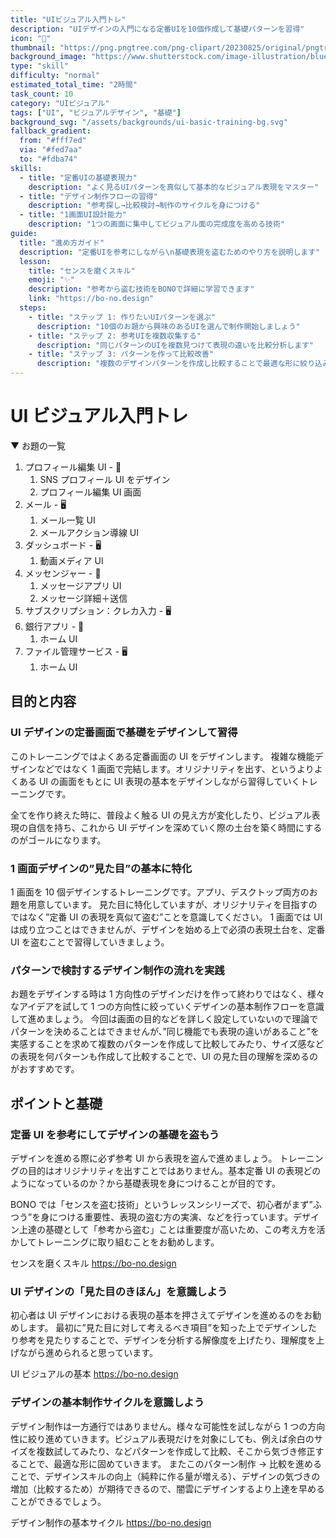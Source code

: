 ```yaml
---
title: "UIビジュアル入門トレ"
description: "UIデザインの入門になる定番UIを10個作成して基礎パターンを習得"
icon: "🎨"
thumbnail: "https://png.pngtree.com/png-clipart/20230825/original/pngtree-custom-home-screen-user-interface-mobile-app-realistic-picture-image_8699042.png"
background_image: "https://www.shutterstock.com/image-illustration/blue-backgroundimage-260nw-629750951.jpg"
type: "skill"
difficulty: "normal"
estimated_total_time: "2時間"
task_count: 10
category: "UIビジュアル"
tags: ["UI", "ビジュアルデザイン", "基礎"]
background_svg: "/assets/backgrounds/ui-basic-training-bg.svg"
fallback_gradient:
  from: "#fff7ed"
  via: "#fed7aa"
  to: "#fdba74"
skills:
  - title: "定番UIの基礎表現力"
    description: "よく見るUIパターンを真似して基本的なビジュアル表現をマスター"
  - title: "デザイン制作フローの習得"
    description: "参考探し→比較検討→制作のサイクルを身につける"
  - title: "1画面UI設計能力"
    description: "1つの画面に集中してビジュアル面の完成度を高める技術"
guide:
  title: "進め方ガイド"
  description: "定番UIを参考にしながら\n基礎表現を盗むためのやり方を説明します"
  lesson:
    title: "センスを磨くスキル"
    emoji: "✨"
    description: "参考から盗む技術をBONOで詳細に学習できます"
    link: "https://bo-no.design"
  steps:
    - title: "ステップ 1: 作りたいUIパターンを選ぶ"
      description: "10個のお題から興味のあるUIを選んで制作開始しましょう"
    - title: "ステップ 2: 参考UIを複数収集する"
      description: "同じパターンのUIを複数見つけて表現の違いを比較分析します"
    - title: "ステップ 3: パターンを作って比較改善"
      description: "複数のデザインパターンを作成し比較することで最適な形に絞り込みます"
---
```


# UI ビジュアル入門トレ

▼ お題の一覧

1. プロフィール編集 UI - 📱
   1. SNS プロフィール UI をデザイン
   2. プロフィール編集 UI 画面
2. メール - 🖥️
   1. メール一覧 UI
   2. メールアクション導線 UI
3. ダッシュボード - 🖥️
   1. 動画メディア UI
4. メッセンジャー - 📱
   1. メッセージアプリ UI
   2. メッセージ詳細＋送信
5. サブスクリプション：クレカ入力 - 🖥️
6. 銀行アプリ - 📱
   1. ホーム UI
7. ファイル管理サービス - 🖥️
   1. ホーム UI

## 目的と内容

### UI デザインの定番画面で基礎をデザインして習得

このトレーニングではよくある定番画面の UI をデザインします。
複雑な機能デザインなどではなく 1 画面で完結します。オリジナリティを出す、というよりよくある UI の画面をもとに UI 表現の基本をデザインしながら習得していくトレーニングです。

全てを作り終えた時に、普段よく触る UI の見え方が変化したり、ビジュアル表現の自信を持ち、これから UI デザインを深めていく際の土台を築く時間にするのがゴールになります。

### 1 画面デザインの”見た目”の基本に特化

1 画面を 10 個デザインするトレーニングです。アプリ、デスクトップ両方のお題を用意しています。
見た目に特化していますが、オリジナリティを目指すのではなく”定番 UI の表現を真似て盗む”ことを意識してください。
1 画面では UI は成り立つことはできませんが、デザインを始める上で必須の表現土台を、定番 UI を盗むことで習得していきましょう。

### パターンで検討するデザイン制作の流れを実践

お題をデザインする時は 1 方向性のデザインだけを作って終わりではなく、様々なアイデアを試して 1 つの方向性に絞っていくデザインの基本制作フローを意識して進めましょう。
今回は画面の目的などを詳しく設定していないので理論でパターンを決めることはできませんが、”同じ機能でも表現の違いがあること”を実感することを求めて複数のパターンを作成して比較してみたり、サイズ感などの表現を何パターンも作成して比較することで、UI の見た目の理解を深めるのがおすすめです。

## ポイントと基礎

### 定番 UI を参考にしてデザインの基礎を盗もう

デザインを進める際に必ず参考 UI から表現を盗んで進めましょう。
トレーニングの目的はオリジナリティを出すことではありません。基本定番 UI の表現どのようになっているのか？から基礎表現を身につけることが目的です。

BONO では「センスを盗む技術」というレッスンシリーズで、初心者がまず”ふつう”を身につける重要性、表現の盗む方の実演、などを行っています。デザイン上達の基礎として「参考から盗む」ことは重要度が高いため、この考え方を活かしてトレーニングに取り組むことをお勧めします。

センスを磨くスキル
https://bo-no.design

### UI デザインの「見た目のきほん」を意識しよう

初心者は UI デザインにおける表現の基本を押さえてデザインを進めるのをお勧めします。
最初に”見た目に対して考えるべき項目”を知った上でデザインしたり参考を見たりすることで、デザインを分析する解像度を上げたり、理解度を上げながら進められると思っています。

UI ビジュアルの基本
https://bo-no.design

### デザインの基本制作サイクルを意識しよう

デザイン制作は一方通行ではありません。様々な可能性を試しながら 1 つの方向性に絞り進めていきます。ビジュアル表現だけを対象にしても、例えば余白のサイズを複数試してみたり、などパターンを作成して比較、そこから気づき修正することで、最適な形に固めていきます。
またこのパターン制作 → 比較を進めることで、デザインスキルの向上（純粋に作る量が増える）、デザインの気づきの増加（比較するため）が期待できるので、闇雲にデザインするより上達を早めることができるでしょう。

デザイン制作の基本サイクル
https://bo-no.design
